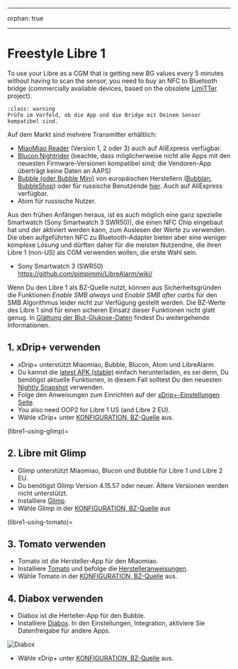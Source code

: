 - - -
orphan: true
- - -

# Freestyle Libre 1

To use your Libre as a CGM that is getting new BG values every 5 minutes without having to scan the sensor, you need to buy an NFC to Bluetooth bridge (commercially available devices, based on the obsolete [LimiTTer](https://github.com/JoernL/LimiTTer) project).

```{admonition} Libre 2, Libre 1 US and Libre Pro
:class: warning
Prüfe im Vorfeld, ob die App und die Bridge mit Deinem Sensor kompatibel sind.  
```

Auf dem Markt sind mehrere Transmitter erhältlich:

-   [MiaoMiao Reader](https://www.miaomiao.cool/) (Version 1, 2 oder 3) auch auf AliExpress verfügbar.
-   [Blucon Nightrider](https://www.ambrosiasys.com/our-products/blucon/) (beachte, dass möglicherweise nicht alle Apps mit den neuesten Firmware-Versionen kompatibel sind; die Vendoren-App überträgt keine Daten an AAPS)
-   [Bubble (oder Bubble Mini)](https://www.bubblesmartreader.com/) von europäischen Herstellern ([Bubblan](https://www.bubblan.org/), [BubbleShop](https://bubbleshop.eu/)) oder für russische Benutzende [hier](https://vk.com/saharmonitor/). Auch auf AliExpress verfügbar.
-   Atom für russische Nutzer.

Aus den frühen Anfängen heraus, ist es auch möglich eine ganz spezielle Smartwatch (Sony Smartwatch 3 SWR50)), die einen NFC Chip eingebaut hat und der aktiviert werden kann, zum Auslesen der Werte zu verwenden. Die oben aufgeführten NFC zu Bluetooth-Adapter bieten aber eine weniger komplexe Lösung und dürften daher für die meisten Nutzendne, die ihren Libre 1 (non-US) als CGM verwenden wollen, die erste Wahl sein.

-   Sony Smartwatch 3 (SWR50) <https://github.com/pimpimmi/LibreAlarm/wiki/>

Wenn Du den Libre 1 als BZ-Quelle nutzt, können aus Sicherheitsgründen die Funktionen *Enable SMB always* und *Enable SMB after carbs* für den SMB Algorithmus leider nicht zur Verfügung gestellt werden. Die BZ-Werte des Libre 1 sind für einen sicheren Einsatz dieser Funktionen nicht glatt genug. In [Glättung der Blut-Glukose-Daten](../CompatibleCgms/SmoothingBloodGlucoseData.md) findest Du weitergehende Informationen.

## 1. xDrip+ verwenden

-   xDrip+ unterstützt Miaomiao, Bubble, Blucon, Atom und LibreAlarm.
-   Du kannst die [latest APK (stable)](https://xdrip-plus-updates.appspot.com/stable/xdrip-plus-latest.apk) einfach herunterladen, es sei denn, Du benötigst aktuelle Funktionen, in diesem Fall solltest Du den neuesten [Nightly Snapshot](https://github.com/NightscoutFoundation/xDrip/releases) verwenden.
-   Folge den Anweisungen zum Einrichten auf der [xDrip+-Einstellungen Seite](../CompatibleCgms/xDrip.md).
-    You also need OOP2 for Libre 1 US (and Libre 2 EU).
-   Wähle xDrip+ unter [KONFIGURATION, BZ-Quelle](#Config-Builder-bg-source) aus.

(libre1-using-glimp)=
## 2. Libre mit Glimp

-   Glimp unterstützt Miaomiao, Blucon und Bubble für Libre 1 und Libre 2 EU.
-   Du benötigst Glimp Version 4.15.57 oder neuer. Ältere Versionen werden nicht unterstützt.
-   Installiere [Glimp](https://play.google.com/store/apps/details?id=it.ct.glicemia).
-   Wähle Glimp in der [KONFIGURATION, BZ-Quelle](#Config-Builder-bg-source) aus

(libre1-using-tomato)=
## 3. Tomato verwenden

- Tomato ist die Hersteller-App für den Miaomiao.
- Installiere [Tomato](http://tomato.cool/#download_page) und befolge die [Herstelleranweisungen](http://tomato.cool/how-to-broadcast-data-to-android-aps/tips/).
- Wähle Tomato in der [KONFIGURATION, BZ-Quelle](#Config-Builder-bg-source) aus.

## 4. Diabox verwenden

- Diabox ist die Herteller-App für den Bubble.
- Installiere [Diabox](https://t.me/s/DiaboxApp). In den Einstellungen, Integration, aktiviere Sie Datenfreigabe für andere Apps.

![Diabox](../images/Diabox.png)

- Wähle xDrip+ unter [KONFIGURATION, BZ-Quelle](#Config-Builder-bg-source) aus.
